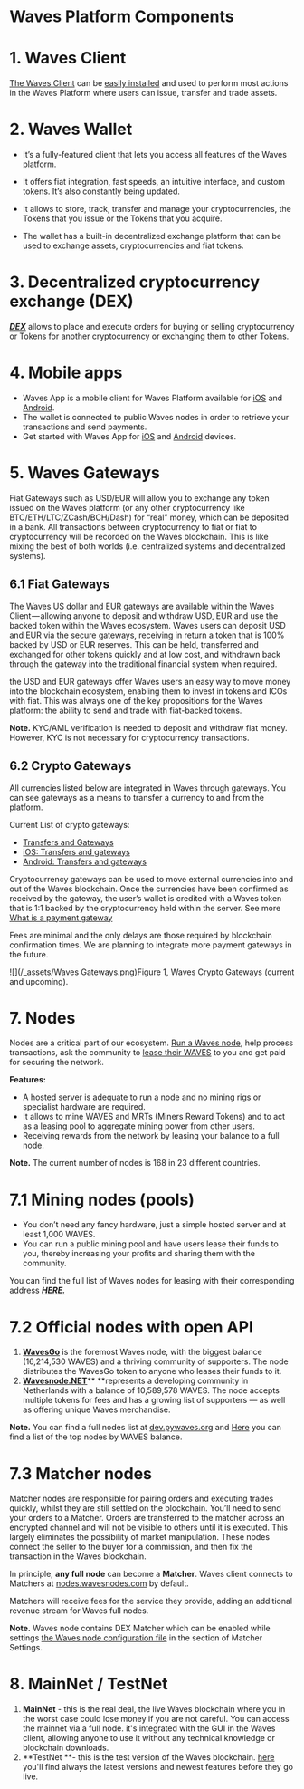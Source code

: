# Waves Platform Components

# 1. Waves Client

[The Waves Client](https://client.wavesplatform.com) can be [easily installed](/waves-client/install-waves-client.md) and used to perform most actions in the Waves Platform where users can issue, transfer and trade assets.

# 2. Waves Wallet

* It’s a fully-featured client that lets you access all features of the Waves platform.

* It offers fiat integration, fast speeds, an intuitive interface, and custom tokens. It’s also constantly being updated.

* It allows to store, track, transfer and manage your cryptocurrencies, the Tokens that you issue or the Tokens that you acquire.

* The wallet has a built-in decentralized exchange platform that can be used to exchange assets, cryptocurrencies and fiat tokens.

# 3. Decentralized cryptocurrency exchange \(DEX\)

[_**DEX**_](/platform-features/decentralized-cryptocurrency-exchange-dex.md) allows to place and execute orders for buying or selling cryptocurrency or Tokens for another cryptocurrency or exchanging them to other Tokens.

# 4. Mobile apps

* Waves App is a mobile client for Waves Platform available for [iOS](https://itunes.apple.com/us/app/waves-wallet/id1233158971?mt=8) and [Android](https://play.google.com/store/apps/details?id=com.wavesplatform.wallet).
* The wallet is connected to public Waves nodes in order to retrieve your transactions and send payments.
* Get started with Waves App for [iOS](/waves-client/mobile-apps/iOS.md) and [Android](/waves-client/mobile-apps/android.md) devices.

# 5. Waves Gateways

Fiat Gateways such as USD/EUR will allow you to exchange any token issued on the Waves platform \(or any other cryptocurrency like BTC/ETH/LTC/ZCash/BCH/Dash\) for “real” money, which can be deposited in a bank. All transactions between cryptocurrency to fiat or fiat to cryptocurrency will be recorded on the Waves blockchain. This is like mixing the best of both worlds \(i.e. centralized systems and decentralized systems\).

## 6.1 Fiat Gateways

The Waves US dollar and EUR gateways are available within the Waves Client — allowing anyone to deposit and withdraw USD, EUR and use the backed token within the Waves ecosystem. Waves users can deposit USD and EUR via the secure gateways, receiving in return a token that is 100% backed by USD or EUR reserves. This can be held, transferred and exchanged for other tokens quickly and at low cost, and withdrawn back through the gateway into the traditional financial system when required.

the USD and EUR gateways offer Waves users an easy way to move money into the blockchain ecosystem, enabling them to invest in tokens and ICOs with fiat. This was always one of the key propositions for the Waves platform: the ability to send and trade with fiat-backed tokens.

**Note.** KYC/AML verification is needed to deposit and withdraw fiat money. However, KYC is not necessary for cryptocurrency transactions.

## 6.2 Crypto Gateways

All currencies listed below are integrated in Waves through gateways. You can see gateways as a means to transfer a currency to and from the platform.

Current List of crypto gateways:

* [Transfers and Gateways](/waves-client/wallet-management.md)
* [iOS: Transfers and gateways](/waves-client/mobile-apps/iOS/wallet-management.md)
* [Android: Transfers and gateways](/waves-client/mobile-apps/android/wallet-management.md)

Cryptocurrency gateways can be used to move external currencies into and out of the Waves blockchain. Once the currencies have been confirmed as received by the gateway, the user’s wallet is credited with a Waves token that is 1:1 backed by the cryptocurrency held within the server. See more [What is a payment gateway](/waves-client/frequently-asked-questions-faq/transfers-and-gateways/payment-gateway.md)

Fees are minimal and the only delays are those required by blockchain confirmation times. We are planning to integrate more payment gateways in the future.

![](/_assets/Waves Gateways.png)Figure 1, Waves Crypto Gateways \(current and upcoming\).

# 7. Nodes

Nodes are a critical part of our ecosystem. [Run a Waves node](/waves-full-node/how-to-install-a-node/how-to-install-a-node.md), help process transactions, ask the community to [lease their WAVES](/waves-client/account-management/waves-leasing.md) to you and get paid for securing the network.

**Features:**

* A hosted server is adequate to run a node and no mining rigs or specialist hardware are required.
* It allows to mine WAVES and MRTs \(Miners Reward Tokens\) and to act as a leasing pool to aggregate mining power from other users.
* Receiving rewards from the network by leasing your balance to a full node.

**Note.** The current number of nodes is 168 in 23 different countries.

# 7.1 Mining nodes \(pools\)

* You don’t need any fancy hardware, just a simple hosted server and at least 1,000 WAVES.
* You can run a public mining pool and have users lease their funds to you, thereby increasing your profits and sharing them with the community.

You can find the full list of Waves nodes for leasing with their corresponding address [_**HERE.**_](https://forum.wavesplatform.com/c/pools)

# 7.2 Official nodes with open API

1. [**WavesGo**](http://www.wavesgo.com) is the foremost Waves node, with the biggest balance \(16,214,530 WAVES\) and a thriving community of supporters. The node distributes the WavesGo token to anyone who leases their funds to it.
2. [**Wavesnode.NET**](https://wavesnode.net)** **represents a developing community in Netherlands with a balance of 10,589,578 WAVES. The node accepts multiple tokens for fees and has a growing list of supporters — as well as offering unique Waves merchandise.

**Note.** You can find a full nodes list at [dev.pywaves.org](http://dev.pywaves.org/generators/) and [Here](https://wavesplatform.com/leasing#nodes) you can find a list of the top nodes by WAVES balance.

# 7.3 Matcher nodes

Matcher nodes are responsible for pairing orders and executing trades quickly, whilst they are still settled on the blockchain. You’ll need to send your orders to a Matcher. Orders are transferred to the matcher across an encrypted channel and will not be visible to others until it is executed. This largely eliminates the possibility of market manipulation. These nodes connect the seller to the buyer for a commission, and then fix the transaction in the Waves blockchain.

In principle, **any full node** can become a **Matcher**. Waves client connects to Matchers at [nodes.wavesnodes.com](https://nodes.wavesnodes.com/) by default.

Matchers will receive fees for the service they provide, adding an additional revenue stream for Waves full nodes.

**Note.** Waves node contains DEX Matcher which can be enabled while settings [the Waves node configuration file](/waves-full-node/how-to-configure-a-node.md) in the section of Matcher Settings.

# 8. MainNet / TestNet

1. **MainNet** - this is the real deal, the live Waves blockchain where you in the worst case could lose money if you are not careful. You can access the mainnet via a full node. it's integrated with the GUI in the Waves client, allowing anyone to use it without any technical knowledge or blockchain downloads.
2. **TestNet **- this is the test version of the Waves blockchain. [here](https://github.com/wavesplatform/Waves/releases) you'll find always the latest versions and newest features before they go live.



